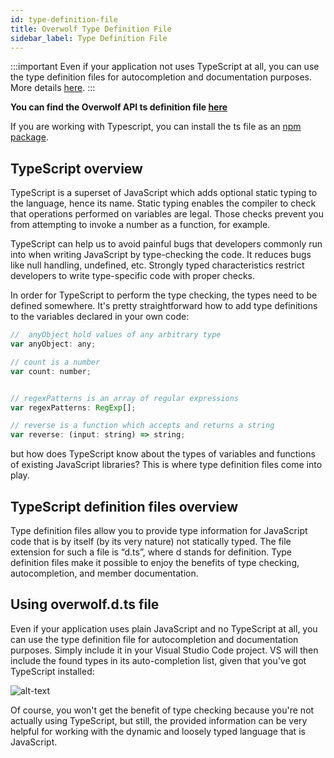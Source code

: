 ```yaml
---
id: type-definition-file
title: Overwolf Type Definition File
sidebar_label: Type Definition File
---
```


:::important
Even if your application not uses TypeScript at all, you can use the type definition files for autocompletion and documentation purposes. More details [here](#using-overwolfdts-file).
:::

**You can find the Overwolf API ts definition file [here](https://github.com/overwolf/types/blob/master/overwolf.d.ts)**

If you are working with Typescript, you can install the ts file as an [npm package](https://www.npmjs.com/package/@overwolf/types).

## TypeScript overview

TypeScript is a superset of JavaScript which adds optional static typing to the language, hence its name. Static typing enables the compiler to check that operations performed on variables are legal. Those checks prevent you from attempting to invoke a number as a function, for example.

TypeScript can help us to avoid painful bugs that developers commonly run into when writing JavaScript by type-checking the code. It reduces bugs like null handling, undefined, etc. Strongly typed characteristics restrict developers to write type-specific code with proper checks.

In order for TypeScript to perform the type checking, the types need to be defined somewhere. It's pretty straightforward how to add type definitions to the variables declared in your own code:

```js
//  anyObject hold values of any arbitrary type
var anyObject: any;

// count is a number
var count: number;


// regexPatterns is an array of regular expressions
var regexPatterns: RegExp[];

// reverse is a function which accepts and returns a string
var reverse: (input: string) => string;
```

but how does TypeScript know about the types of variables and functions of existing JavaScript libraries? This is where type definition files come into play.

## TypeScript definition files overview

Type definition files allow you to provide type information for JavaScript code that is by itself (by its very nature) not statically typed. The file extension for such a file is “d.ts”, where d stands for definition. Type definition files make it possible to enjoy the benefits of type checking, autocompletion, and member documentation.


## Using overwolf.d.ts file

Even if your application uses plain JavaScript and no TypeScript at all, you can use the type definition file for autocompletion and documentation purposes. Simply include it in your Visual Studio Code project.  VS will then include the found types in its auto-completion list, given that you've got TypeScript installed:

![alt-text](assets/def-file-demo.gif)

Of course, you won't get the benefit of type checking because you're not actually using TypeScript, but still, the provided information can be very helpful for working with the dynamic and loosely typed language that is JavaScript.

